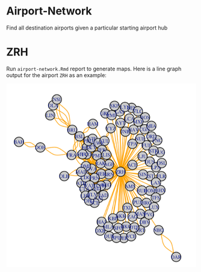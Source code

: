 # Airport-Network
 
Find all destination airports given a particular starting airport hub

# ZRH

Run `airport-network.Rmd` report to generate maps. Here is a line graph output for the airport `ZRH` as an example:

![Flights from ZRH airport](ZRH-graph.png)
